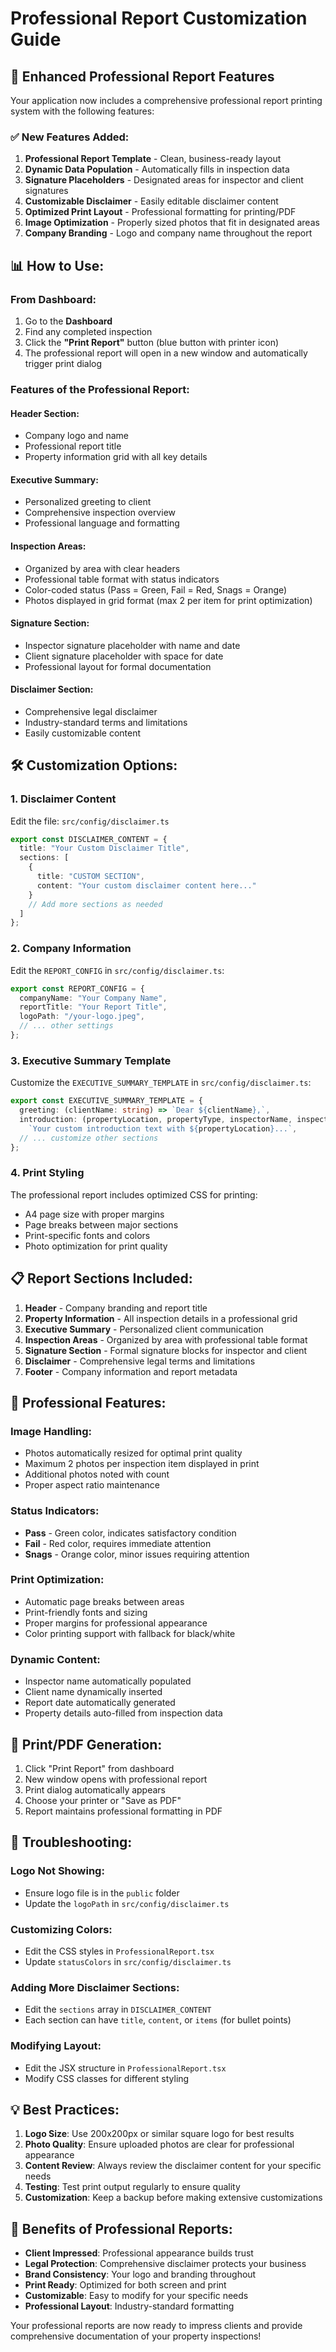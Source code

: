 # Professional Report Customization Guide

## 🎨 Enhanced Professional Report Features

Your application now includes a comprehensive professional report printing system with the following features:

### ✅ **New Features Added:**

1. **Professional Report Template** - Clean, business-ready layout
2. **Dynamic Data Population** - Automatically fills in inspection data
3. **Signature Placeholders** - Designated areas for inspector and client signatures
4. **Customizable Disclaimer** - Easily editable disclaimer content
5. **Optimized Print Layout** - Professional formatting for printing/PDF
6. **Image Optimization** - Properly sized photos that fit in designated areas
7. **Company Branding** - Logo and company name throughout the report

## 📊 **How to Use:**

### From Dashboard:
1. Go to the **Dashboard**
2. Find any completed inspection
3. Click the **"Print Report"** button (blue button with printer icon)
4. The professional report will open in a new window and automatically trigger print dialog

### Features of the Professional Report:

#### **Header Section:**
- Company logo and name
- Professional report title
- Property information grid with all key details

#### **Executive Summary:**
- Personalized greeting to client
- Comprehensive inspection overview
- Professional language and formatting

#### **Inspection Areas:**
- Organized by area with clear headers
- Professional table format with status indicators
- Color-coded status (Pass = Green, Fail = Red, Snags = Orange)
- Photos displayed in grid format (max 2 per item for print optimization)

#### **Signature Section:**
- Inspector signature placeholder with name and date
- Client signature placeholder with space for date
- Professional layout for formal documentation

#### **Disclaimer Section:**
- Comprehensive legal disclaimer
- Industry-standard terms and limitations
- Easily customizable content

## 🛠️ **Customization Options:**

### **1. Disclaimer Content**
Edit the file: `src/config/disclaimer.ts`

```typescript
export const DISCLAIMER_CONTENT = {
  title: "Your Custom Disclaimer Title",
  sections: [
    {
      title: "CUSTOM SECTION",
      content: "Your custom disclaimer content here..."
    }
    // Add more sections as needed
  ]
};
```

### **2. Company Information**
Edit the `REPORT_CONFIG` in `src/config/disclaimer.ts`:

```typescript
export const REPORT_CONFIG = {
  companyName: "Your Company Name",
  reportTitle: "Your Report Title",
  logoPath: "/your-logo.jpeg",
  // ... other settings
};
```

### **3. Executive Summary Template**
Customize the `EXECUTIVE_SUMMARY_TEMPLATE` in `src/config/disclaimer.ts`:

```typescript
export const EXECUTIVE_SUMMARY_TEMPLATE = {
  greeting: (clientName: string) => `Dear ${clientName},`,
  introduction: (propertyLocation, propertyType, inspectorName, inspectionDate) => 
    `Your custom introduction text with ${propertyLocation}...`,
  // ... customize other sections
};
```

### **4. Print Styling**
The professional report includes optimized CSS for printing:
- A4 page size with proper margins
- Page breaks between major sections
- Print-specific fonts and colors
- Photo optimization for print quality

## 📋 **Report Sections Included:**

1. **Header** - Company branding and report title
2. **Property Information** - All inspection details in a professional grid
3. **Executive Summary** - Personalized client communication
4. **Inspection Areas** - Organized by area with professional table format
5. **Signature Section** - Formal signature blocks for inspector and client
6. **Disclaimer** - Comprehensive legal terms and limitations
7. **Footer** - Company information and report metadata

## 🎯 **Professional Features:**

### **Image Handling:**
- Photos automatically resized for optimal print quality
- Maximum 2 photos per inspection item displayed in print
- Additional photos noted with count
- Proper aspect ratio maintenance

### **Status Indicators:**
- **Pass** - Green color, indicates satisfactory condition
- **Fail** - Red color, requires immediate attention  
- **Snags** - Orange color, minor issues requiring attention

### **Print Optimization:**
- Automatic page breaks between areas
- Print-friendly fonts and sizing
- Proper margins for professional appearance
- Color printing support with fallback for black/white

### **Dynamic Content:**
- Inspector name automatically populated
- Client name dynamically inserted
- Report date automatically generated
- Property details auto-filled from inspection data

## 📄 **Print/PDF Generation:**

1. Click "Print Report" from dashboard
2. New window opens with professional report
3. Print dialog automatically appears
4. Choose your printer or "Save as PDF"
5. Report maintains professional formatting in PDF

## 🔧 **Troubleshooting:**

### **Logo Not Showing:**
- Ensure logo file is in the `public` folder
- Update the `logoPath` in `src/config/disclaimer.ts`

### **Customizing Colors:**
- Edit the CSS styles in `ProfessionalReport.tsx`
- Update `statusColors` in `src/config/disclaimer.ts`

### **Adding More Disclaimer Sections:**
- Edit the `sections` array in `DISCLAIMER_CONTENT`
- Each section can have `title`, `content`, or `items` (for bullet points)

### **Modifying Layout:**
- Edit the JSX structure in `ProfessionalReport.tsx`
- Modify CSS classes for different styling

## 💡 **Best Practices:**

1. **Logo Size**: Use 200x200px or similar square logo for best results
2. **Photo Quality**: Ensure uploaded photos are clear for professional appearance
3. **Content Review**: Always review the disclaimer content for your specific needs
4. **Testing**: Test print output regularly to ensure quality
5. **Customization**: Keep a backup before making extensive customizations

## 🚀 **Benefits of Professional Reports:**

- **Client Impressed**: Professional appearance builds trust
- **Legal Protection**: Comprehensive disclaimer protects your business
- **Brand Consistency**: Your logo and branding throughout
- **Print Ready**: Optimized for both screen and print
- **Customizable**: Easy to modify for your specific needs
- **Professional Layout**: Industry-standard formatting

Your professional reports are now ready to impress clients and provide comprehensive documentation of your property inspections!